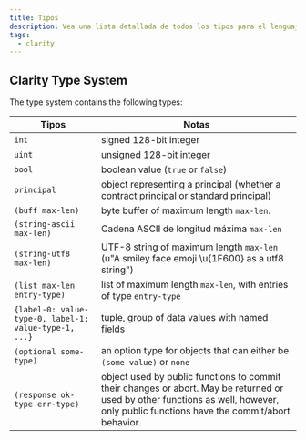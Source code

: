 ```yaml
---
title: Tipos
description: Vea una lista detallada de todos los tipos para el lenguaje Clarity.
tags:
  - clarity
---
```


## Clarity Type System

The type system contains the following types:

| Tipos                                                 | Notas                                                                                                                                                                                |
| ----------------------------------------------------- | ------------------------------------------------------------------------------------------------------------------------------------------------------------------------------------ |
| `int`                                                 | signed 128-bit integer                                                                                                                                                               |
| `uint`                                                | unsigned 128-bit integer                                                                                                                                                             |
| `bool`                                                | boolean value (`true` or `false`)                                                                                                                                                    |
| `principal`                                           | object representing a principal (whether a contract principal or standard principal)                                                                                                 |
| `(buff max-len)`                                      | byte buffer of maximum length `max-len`.                                                                                                                                             |
| `(string-ascii max-len)`                              | Cadena ASCII de longitud máxima `max-len`                                                                                                                                            |
| `(string-utf8 max-len)`                               | UTF-8 string of maximum length `max-len` (u"A smiley face emoji \u{1F600} as a utf8 string")                                                                                        |
| `(list max-len entry-type)`                           | list of maximum length `max-len`, with entries of type `entry-type`                                                                                                                  |
| `{label-0: value-type-0, label-1: value-type-1, ...}` | tuple, group of data values with named fields                                                                                                                                        |
| `(optional some-type)`                                | an option type for objects that can either be `(some value)` or `none`                                                                                                               |
| `(response ok-type err-type)`                         | object used by public functions to commit their changes or abort. May be returned or used by other functions as well, however, only public functions have the commit/abort behavior. |
